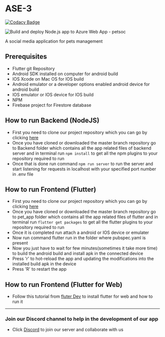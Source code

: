 # ASE-3

[![Codacy Badge](https://api.codacy.com/project/badge/Grade/7834788f72274cde8b32afb968ca6eb2)](https://app.codacy.com/gh/Nocturnals/ASE-3?utm_source=github.com&utm_medium=referral&utm_content=Nocturnals/ASE-3&utm_campaign=Badge_Grade_Dashboard)

![Build and deploy Node.js app to Azure Web App - petsoc](https://github.com/Nocturnals/ASE-3/workflows/Build%20and%20deploy%20Node.js%20app%20to%20Azure%20Web%20App%20-%20petsoc/badge.svg?branch=master)

A social media application for pets management

## Prerequisites

- Flutter git Repository 
- Android SDK installed on computer for android build
- IOS Xcode on Mac OS for IOS build
- Android emulator or a developer options enabled android device for android build
- IOS emulator or IOS device for IOS build
- NPM
- Firebase project for Firestore database

## How to run Backend (NodeJS)

- First you need to clone our project repository which you can go by clicking [here](https://github.com/Nocturnals/ASE-3)
- Once you have cloned or downloaded the master branch repository go to Backend folder which contains all the app related files of backend server and in terminal run `npm install` to get all the npm plugins to your repository required to run
- Once that is done run command `npm run server` to run the server and start listening for requests in localhost with your specified port number in .env file

## How to run Frontend (Flutter)

- First you need to clone our project repository which you can go by clicking [here](https://github.com/Nocturnals/ASE-3)
- Once you have cloned or downloaded the master branch repository go to pet_app folder which contains all the app related files of flutter and in terminal run `flutter get packages` to get all the flutter plugins to your repository required to run
- Once it is completed run attach a android or IOS device or emulater
- Now run command flutter run in the folder where pubspec.yaml is present
- Now you just have to wait for few minutes(sometimes it take more time) to build the android build and install apk in the connected device
- Press 'r' to hot-reload the app and updating the modifications into the installed build apk in the device
- Press 'R' to restart the app

## How to run Frontend (Flutter for Web)

- Follow this tutorial from [fluter Dev](https://flutter.dev/docs/get-started/web) to install flutter for web and how to run it

-----

### Join our Discord channel to help in the development of our app

- Click [Discord](https://discord.gg/EcPaz5b) to join our server and collaborate with us
